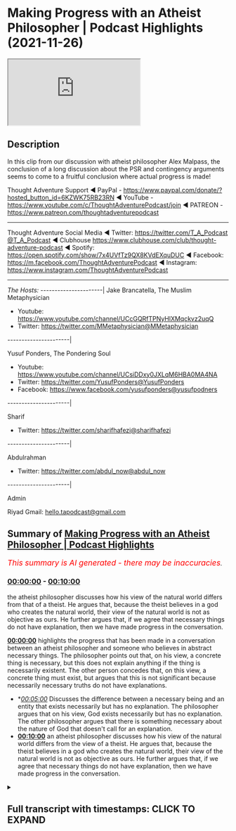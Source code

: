 # Making Progress with an Atheist Philosopher | Podcast Highlights (2021-11-26)

<iframe loading='lazy' src='https://www.youtube.com/embed/-WLQ5nteiQk'></iframe>

## Description

In this clip from our discussion with atheist philosopher Alex Malpass, the conclusion of a long discussion about the PSR and contingency arguments seems to come to a fruitful conclusion where actual progress is made!

Thought Adventure Support
◄ PayPal - https://www.paypal.com/donate/?hosted_button_id=6KZWK75RB23RN 
◄ YouTube - https://www.youtube.com/c/ThoughtAdventurePodcast/join
◄ PATREON - https://www.patreon.com/thoughtadventurepodcast
____________________________________________________________________

Thought Adventure Social Media
◄ Twitter: https://twitter.com/T_A_Podcast​​@T_A_Podcast
◄ Clubhouse https://www.clubhouse.com/club/thought-adventure-podcast
◄ Spotify: https://open.spotify.com/show/7x4UVfTz9QX8KVdEXquDUC
◄ Facebook: https://m.facebook.com/ThoughtAdventurePodcast
◄ Instagram: https://www.instagram.com/ThoughtAdventurePodcast​

----------------------------------------------------------------

*The Hosts:*
----------------------|
Jake Brancatella, The Muslim Metaphysician

- Youtube: https://www.youtube.com/channel/UCcGQRfTPNyHlXMqckvz2uqQ
- Twitter:  https://twitter.com/MMetaphysician​​@MMetaphysician

----------------------|

Yusuf Ponders, The Pondering Soul

- Youtube: https://www.youtube.com/channel/UCsiDDxy0JXLqM6HBA0MA4NA
- Twitter: https://twitter.com/YusufPonders​​@YusufPonders
- Facebook: https://www.facebook.com/yusufponders​@yusufpodners

----------------------|

Sharif

- Twitter: https://twitter.com/sharifhafezi​​@sharifhafezi

----------------------|

Abdulrahman

- Twitter: https://twitter.com/abdul_now​@abdul_now

----------------------|

Admin

Riyad 
Gmail: hello.tapodcast@gmail.com

## Summary of [Making Progress with an Atheist Philosopher | Podcast Highlights](https://www.youtube.com/watch?v=-WLQ5nteiQk)


*<span style="color:red; font-size:125%">This summary is AI generated - there may be inaccuracies</span>. [](/)*

### [00:00:00](https://www.youtube.com/watch?v=-WLQ5nteiQk&t=0) - [00:10:00](https://www.youtube.com/watch?v=-WLQ5nteiQk&t=600)

the atheist philosopher discusses how his view of the natural world differs from that of a theist. He argues that, because the theist believes in a god who creates the natural world, their view of the natural world is not as objective as ours. He further argues that, if we agree that necessary things do not have explanation, then we have made progress in the conversation.

**[00:00:00](https://www.youtube.com/watch?v=-WLQ5nteiQk&t=0)**  highlights the progress that has been made in a conversation between an atheist philosopher and someone who believes in abstract necessary things. The philosopher points out that, on his view, a concrete thing is necessary, but this does not explain anything if the thing is necessarily existent. The other person concedes that, on this view, a concrete thing must exist, but argues that this is not significant because necessarily necessary truths do not have explanations.
* **[00:05:00](https://www.youtube.com/watch?v=-WLQ5nteiQk&t=300)* Discusses the difference between a necessary being and an entity that exists necessarily but has no explanation. The philosopher argues that on his view, God exists necessarily but has no explanation. The other philosopher argues that there is something necessary about the nature of God that doesn't call for an explanation.
* **[00:10:00](https://www.youtube.com/watch?v=-WLQ5nteiQk&t=600)**  an atheist philosopher discusses how his view of the natural world differs from the view of a theist. He argues that, because the theist believes in a god who creates the natural world, their view of the natural world is not as objective as ours. He further argues that, if we agree that necessary things do not have explanation, then we have made progress in the conversation.

<details><summary><h2>Full transcript with timestamps: CLICK TO EXPAND</h2></summary>

[0:00:00](https://youtu.be/-WLQ5nteiQk?t=0) i don't think we i don't think we  
[0:00:02](https://youtu.be/-WLQ5nteiQk?t=2) necessarily and no pun intended started  
[0:00:04](https://youtu.be/-WLQ5nteiQk?t=4) there we i don't think we started there  
[0:00:06](https://youtu.be/-WLQ5nteiQk?t=6) so i think  
[0:00:08](https://youtu.be/-WLQ5nteiQk?t=8) we've made progress in in the  
[0:00:10](https://youtu.be/-WLQ5nteiQk?t=10) conversation that's just that's now i  
[0:00:12](https://youtu.be/-WLQ5nteiQk?t=12) look at it  
[0:00:20](https://youtu.be/-WLQ5nteiQk?t=20) right so then in that case  
[0:00:23](https://youtu.be/-WLQ5nteiQk?t=23) um there's a possible world in which  
[0:00:25](https://youtu.be/-WLQ5nteiQk?t=25) only abstract necessary things exist  
[0:00:29](https://youtu.be/-WLQ5nteiQk?t=29) and no concrete  
[0:00:31](https://youtu.be/-WLQ5nteiQk?t=31) um nothing concrete exists  
[0:00:34](https://youtu.be/-WLQ5nteiQk?t=34) uh yeah okay sure  
[0:00:37](https://youtu.be/-WLQ5nteiQk?t=37) i mean  
[0:00:37](https://youtu.be/-WLQ5nteiQk?t=37) i  
[0:00:39](https://youtu.be/-WLQ5nteiQk?t=39) i'm playing the game a bit an artist i'm  
[0:00:41](https://youtu.be/-WLQ5nteiQk?t=41) just wondering  
[0:00:48](https://youtu.be/-WLQ5nteiQk?t=48) where there's no beginning to time  
[0:00:51](https://youtu.be/-WLQ5nteiQk?t=51) every possible world overlaps with the  
[0:00:53](https://youtu.be/-WLQ5nteiQk?t=53) actual world  
[0:00:54](https://youtu.be/-WLQ5nteiQk?t=54) so  
[0:00:55](https://youtu.be/-WLQ5nteiQk?t=55) i mean unless the actual world at no  
[0:00:58](https://youtu.be/-WLQ5nteiQk?t=58) point contains any concrete things  
[0:01:00](https://youtu.be/-WLQ5nteiQk?t=60) then  
[0:01:01](https://youtu.be/-WLQ5nteiQk?t=61) um there isn't a possible world where  
[0:01:04](https://youtu.be/-WLQ5nteiQk?t=64) at no point is there a concrete thing  
[0:01:06](https://youtu.be/-WLQ5nteiQk?t=66) like if there's some concrete thing at  
[0:01:07](https://youtu.be/-WLQ5nteiQk?t=67) some point in the actual world then it's  
[0:01:09](https://youtu.be/-WLQ5nteiQk?t=69) not possible this is an entirely empty  
[0:01:12](https://youtu.be/-WLQ5nteiQk?t=72) world no concrete things in it but ah so  
[0:01:15](https://youtu.be/-WLQ5nteiQk?t=75) so that's so that yeah so then that's my  
[0:01:18](https://youtu.be/-WLQ5nteiQk?t=78) point is then that means that something  
[0:01:21](https://youtu.be/-WLQ5nteiQk?t=81) concrete is necessary  
[0:01:25](https://youtu.be/-WLQ5nteiQk?t=85) um  
[0:01:26](https://youtu.be/-WLQ5nteiQk?t=86) huh  
[0:01:28](https://youtu.be/-WLQ5nteiQk?t=88) i mean it follows that if there's  
[0:01:30](https://youtu.be/-WLQ5nteiQk?t=90) something concrete then it's necessary  
[0:01:32](https://youtu.be/-WLQ5nteiQk?t=92) that there's something hungry that's  
[0:01:33](https://youtu.be/-WLQ5nteiQk?t=93) true it doesn't follow it doesn't  
[0:01:36](https://youtu.be/-WLQ5nteiQk?t=96) i don't have to hold that there is but  
[0:01:37](https://youtu.be/-WLQ5nteiQk?t=97) um yeah i think that's right on the  
[0:01:39](https://youtu.be/-WLQ5nteiQk?t=99) aristotelian view that's right that  
[0:01:41](https://youtu.be/-WLQ5nteiQk?t=101) there's there couldn't be an empty world  
[0:01:42](https://youtu.be/-WLQ5nteiQk?t=102) unless the actual world is an empty  
[0:01:44](https://youtu.be/-WLQ5nteiQk?t=104) world  
[0:01:45](https://youtu.be/-WLQ5nteiQk?t=105) uh  
[0:01:46](https://youtu.be/-WLQ5nteiQk?t=106) right but then if that's the case then  
[0:01:48](https://youtu.be/-WLQ5nteiQk?t=108) now you have something necessary that's  
[0:01:50](https://youtu.be/-WLQ5nteiQk?t=110) concrete and now we go all the way back  
[0:01:53](https://youtu.be/-WLQ5nteiQk?t=113) to step one in which your your theory is  
[0:01:56](https://youtu.be/-WLQ5nteiQk?t=116) now radically different no no no no no  
[0:01:57](https://youtu.be/-WLQ5nteiQk?t=117) no no no  
[0:01:59](https://youtu.be/-WLQ5nteiQk?t=119) i don't have that there's a necessary  
[0:02:01](https://youtu.be/-WLQ5nteiQk?t=121) concrete thing but i think it's  
[0:02:02](https://youtu.be/-WLQ5nteiQk?t=122) necessary that there's something  
[0:02:04](https://youtu.be/-WLQ5nteiQk?t=124) concrete but each of those things could  
[0:02:05](https://youtu.be/-WLQ5nteiQk?t=125) be contingent it's just that there  
[0:02:07](https://youtu.be/-WLQ5nteiQk?t=127) couldn't be no  
[0:02:10](https://youtu.be/-WLQ5nteiQk?t=130) concrete things  
[0:02:11](https://youtu.be/-WLQ5nteiQk?t=131) right but it doesn't mean there is one  
[0:02:12](https://youtu.be/-WLQ5nteiQk?t=132) concrete thing that's necessary it's  
[0:02:14](https://youtu.be/-WLQ5nteiQk?t=134) just not  
[0:02:15](https://youtu.be/-WLQ5nteiQk?t=135) not individual but the  
[0:02:17](https://youtu.be/-WLQ5nteiQk?t=137) thing exists yeah but the genus i'm  
[0:02:19](https://youtu.be/-WLQ5nteiQk?t=139) saying  
[0:02:21](https://youtu.be/-WLQ5nteiQk?t=141) so when we're talking  
[0:02:22](https://youtu.be/-WLQ5nteiQk?t=142) or something what do you mean by the  
[0:02:23](https://youtu.be/-WLQ5nteiQk?t=143) genus  
[0:02:25](https://youtu.be/-WLQ5nteiQk?t=145) you mean the type  
[0:02:26](https://youtu.be/-WLQ5nteiQk?t=146) yeah the category of concrete  
[0:02:30](https://youtu.be/-WLQ5nteiQk?t=150) some of the category of something being  
[0:02:32](https://youtu.be/-WLQ5nteiQk?t=152) concrete  
[0:02:33](https://youtu.be/-WLQ5nteiQk?t=153) that's necessary  
[0:02:35](https://youtu.be/-WLQ5nteiQk?t=155) yeah so i'm not saying that therefore  
[0:02:36](https://youtu.be/-WLQ5nteiQk?t=156) you're forced into  
[0:02:38](https://youtu.be/-WLQ5nteiQk?t=158) oh a particular molecule or a pen yeah  
[0:02:41](https://youtu.be/-WLQ5nteiQk?t=161) yeah  
[0:02:42](https://youtu.be/-WLQ5nteiQk?t=162) i'm not saying that i'm not saying that  
[0:02:44](https://youtu.be/-WLQ5nteiQk?t=164) but  
[0:02:45](https://youtu.be/-WLQ5nteiQk?t=165) there  
[0:02:46](https://youtu.be/-WLQ5nteiQk?t=166) the  
[0:02:47](https://youtu.be/-WLQ5nteiQk?t=167) the category of concrete existence would  
[0:02:50](https://youtu.be/-WLQ5nteiQk?t=170) then be necessary  
[0:02:53](https://youtu.be/-WLQ5nteiQk?t=173) yeah okay well that's compatible with me  
[0:02:54](https://youtu.be/-WLQ5nteiQk?t=174) saying every concrete thing contingently  
[0:02:56](https://youtu.be/-WLQ5nteiQk?t=176) exists  
[0:02:58](https://youtu.be/-WLQ5nteiQk?t=178) yeah  
[0:02:59](https://youtu.be/-WLQ5nteiQk?t=179) right but now  
[0:03:01](https://youtu.be/-WLQ5nteiQk?t=181) to me it seems like you're getting a bit  
[0:03:04](https://youtu.be/-WLQ5nteiQk?t=184) closer to  
[0:03:05](https://youtu.be/-WLQ5nteiQk?t=185) the view that we're trying to represent  
[0:03:11](https://youtu.be/-WLQ5nteiQk?t=191) maybe a little bit but i'm not sure that  
[0:03:13](https://youtu.be/-WLQ5nteiQk?t=193) is significantly closer because  
[0:03:16](https://youtu.be/-WLQ5nteiQk?t=196) um  
[0:03:19](https://youtu.be/-WLQ5nteiQk?t=199) let's so let me see if i can retrace the  
[0:03:21](https://youtu.be/-WLQ5nteiQk?t=201) steps where we just got got to  
[0:03:23](https://youtu.be/-WLQ5nteiQk?t=203) make sure because maybe i'm missing this  
[0:03:25](https://youtu.be/-WLQ5nteiQk?t=205) but  
[0:03:25](https://youtu.be/-WLQ5nteiQk?t=205) um  
[0:03:28](https://youtu.be/-WLQ5nteiQk?t=208) what i i was advancing that view that  
[0:03:31](https://youtu.be/-WLQ5nteiQk?t=211) there's a beginning sequence of  
[0:03:32](https://youtu.be/-WLQ5nteiQk?t=212) contingent propositions let's say  
[0:03:34](https://youtu.be/-WLQ5nteiQk?t=214) contingent concretely existing things or  
[0:03:36](https://youtu.be/-WLQ5nteiQk?t=216) something  
[0:03:37](https://youtu.be/-WLQ5nteiQk?t=217) um  
[0:03:39](https://youtu.be/-WLQ5nteiQk?t=219) and you said well  
[0:03:42](https://youtu.be/-WLQ5nteiQk?t=222) that view suffers from this problem that  
[0:03:44](https://youtu.be/-WLQ5nteiQk?t=224) it can't explain why there's something  
[0:03:45](https://youtu.be/-WLQ5nteiQk?t=225) other than nothing  
[0:03:47](https://youtu.be/-WLQ5nteiQk?t=227) um  
[0:03:50](https://youtu.be/-WLQ5nteiQk?t=230) and then  
[0:03:51](https://youtu.be/-WLQ5nteiQk?t=231) you said well on our view there's  
[0:03:54](https://youtu.be/-WLQ5nteiQk?t=234) a necessary  
[0:03:55](https://youtu.be/-WLQ5nteiQk?t=235) concrete thing  
[0:03:57](https://youtu.be/-WLQ5nteiQk?t=237) um  
[0:03:58](https://youtu.be/-WLQ5nteiQk?t=238) then i said well problem with that is it  
[0:04:00](https://youtu.be/-WLQ5nteiQk?t=240) doesn't explain anything if it's a  
[0:04:01](https://youtu.be/-WLQ5nteiQk?t=241) necessarily existing concrete thing  
[0:04:05](https://youtu.be/-WLQ5nteiQk?t=245) and now you're saying well on the  
[0:04:06](https://youtu.be/-WLQ5nteiQk?t=246) aristotelian view it's necessary that  
[0:04:09](https://youtu.be/-WLQ5nteiQk?t=249) some concrete thing  
[0:04:10](https://youtu.be/-WLQ5nteiQk?t=250) exists  
[0:04:12](https://youtu.be/-WLQ5nteiQk?t=252) brackets if it's actually true that some  
[0:04:14](https://youtu.be/-WLQ5nteiQk?t=254) concrete thing exists whatever  
[0:04:17](https://youtu.be/-WLQ5nteiQk?t=257) um  
[0:04:17](https://youtu.be/-WLQ5nteiQk?t=257) what's the significance of that  
[0:04:19](https://youtu.be/-WLQ5nteiQk?t=259) concession  
[0:04:21](https://youtu.be/-WLQ5nteiQk?t=261) how does that  
[0:04:23](https://youtu.be/-WLQ5nteiQk?t=263) i'm not sure how it deals with them  
[0:04:24](https://youtu.be/-WLQ5nteiQk?t=264) because my rebuttal to your point was  
[0:04:27](https://youtu.be/-WLQ5nteiQk?t=267) you're not explaining anything if you've  
[0:04:30](https://youtu.be/-WLQ5nteiQk?t=270) got a necessarily existent  
[0:04:32](https://youtu.be/-WLQ5nteiQk?t=272) concrete thing because necessarily  
[0:04:35](https://youtu.be/-WLQ5nteiQk?t=275) necessary truths don't have explanations  
[0:04:39](https://youtu.be/-WLQ5nteiQk?t=279) yeah and i'm not sure that you're  
[0:04:41](https://youtu.be/-WLQ5nteiQk?t=281) disagreeing with me about that or not  
[0:04:45](https://youtu.be/-WLQ5nteiQk?t=285) yeah cause i originally i originally was  
[0:04:48](https://youtu.be/-WLQ5nteiQk?t=288) well i shouldn't say originally but the  
[0:04:50](https://youtu.be/-WLQ5nteiQk?t=290) step in the discussion i wanted to go  
[0:04:52](https://youtu.be/-WLQ5nteiQk?t=292) back to is when i was talking about  
[0:04:55](https://youtu.be/-WLQ5nteiQk?t=295) uh a possible world in which abstract  
[0:04:57](https://youtu.be/-WLQ5nteiQk?t=297) objects it exists but no concrete object  
[0:05:00](https://youtu.be/-WLQ5nteiQk?t=300) exists  
[0:05:01](https://youtu.be/-WLQ5nteiQk?t=301) originally you said yes but then you  
[0:05:03](https://youtu.be/-WLQ5nteiQk?t=303) thought given your aristotelian view of  
[0:05:05](https://youtu.be/-WLQ5nteiQk?t=305) what you were yeah i'm going to be  
[0:05:07](https://youtu.be/-WLQ5nteiQk?t=307) representing yeah if you're representing  
[0:05:10](https://youtu.be/-WLQ5nteiQk?t=310) if you're sticking to that then you're  
[0:05:12](https://youtu.be/-WLQ5nteiQk?t=312) saying no no that's not really going to  
[0:05:13](https://youtu.be/-WLQ5nteiQk?t=313) work so then  
[0:05:15](https://youtu.be/-WLQ5nteiQk?t=315) if the change but before we get to that  
[0:05:18](https://youtu.be/-WLQ5nteiQk?t=318) bit just whilst we were still on the  
[0:05:19](https://youtu.be/-WLQ5nteiQk?t=319) point that when i because you said on  
[0:05:22](https://youtu.be/-WLQ5nteiQk?t=322) our view necessarily existing concrete  
[0:05:23](https://youtu.be/-WLQ5nteiQk?t=323) thing exists and i said i don't  
[0:05:25](https://youtu.be/-WLQ5nteiQk?t=325) understand how that provides any  
[0:05:26](https://youtu.be/-WLQ5nteiQk?t=326) explanation i'm i before we start  
[0:05:28](https://youtu.be/-WLQ5nteiQk?t=328) talking about whether i think  
[0:05:31](https://youtu.be/-WLQ5nteiQk?t=331) there could be no concrete things i'm  
[0:05:33](https://youtu.be/-WLQ5nteiQk?t=333) just not clear whether whether you  
[0:05:34](https://youtu.be/-WLQ5nteiQk?t=334) agreed with that reply or whether you  
[0:05:36](https://youtu.be/-WLQ5nteiQk?t=336) disagreed with it  
[0:05:38](https://youtu.be/-WLQ5nteiQk?t=338) uh agreed with what that necessary  
[0:05:41](https://youtu.be/-WLQ5nteiQk?t=341) necessary troops don't have explanations  
[0:05:43](https://youtu.be/-WLQ5nteiQk?t=343) do you agree with that  
[0:05:46](https://youtu.be/-WLQ5nteiQk?t=346) um  
[0:05:46](https://youtu.be/-WLQ5nteiQk?t=346)Music 
[0:05:48](https://youtu.be/-WLQ5nteiQk?t=348) in a sense that i don't really like the  
[0:05:51](https://youtu.be/-WLQ5nteiQk?t=351) explanation idea  
[0:05:53](https://youtu.be/-WLQ5nteiQk?t=353) so  
[0:05:54](https://youtu.be/-WLQ5nteiQk?t=354) if there's an entity x  
[0:05:57](https://youtu.be/-WLQ5nteiQk?t=357) that's concrete  
[0:05:58](https://youtu.be/-WLQ5nteiQk?t=358) and exists  
[0:06:00](https://youtu.be/-WLQ5nteiQk?t=360) and that's a necessary truth  
[0:06:03](https://youtu.be/-WLQ5nteiQk?t=363) nothing explains that exists  
[0:06:06](https://youtu.be/-WLQ5nteiQk?t=366) because necessary truth  
[0:06:08](https://youtu.be/-WLQ5nteiQk?t=368) right  
[0:06:10](https://youtu.be/-WLQ5nteiQk?t=370) no there's nothing we just  
[0:06:12](https://youtu.be/-WLQ5nteiQk?t=372) yeah there's nothing there's nothing  
[0:06:13](https://youtu.be/-WLQ5nteiQk?t=373) outside of the thing itself no that's  
[0:06:15](https://youtu.be/-WLQ5nteiQk?t=375) explaining okay no  
[0:06:17](https://youtu.be/-WLQ5nteiQk?t=377) so originally the criticism was i can't  
[0:06:20](https://youtu.be/-WLQ5nteiQk?t=380) explain why something rather than  
[0:06:22](https://youtu.be/-WLQ5nteiQk?t=382) nothing exists  
[0:06:24](https://youtu.be/-WLQ5nteiQk?t=384) and you're and i said well what happens  
[0:06:26](https://youtu.be/-WLQ5nteiQk?t=386) on your theory and you said well on our  
[0:06:28](https://youtu.be/-WLQ5nteiQk?t=388) theory god exists necessarily but now i  
[0:06:32](https://youtu.be/-WLQ5nteiQk?t=392) think i just can see that nothing  
[0:06:33](https://youtu.be/-WLQ5nteiQk?t=393) explains that so how  
[0:06:36](https://youtu.be/-WLQ5nteiQk?t=396) can we because now i'm showing that  
[0:06:37](https://youtu.be/-WLQ5nteiQk?t=397) you're winding up in the same place  
[0:06:40](https://youtu.be/-WLQ5nteiQk?t=400) but before we talk about that how it  
[0:06:42](https://youtu.be/-WLQ5nteiQk?t=402) still feels like you haven't  
[0:06:44](https://youtu.be/-WLQ5nteiQk?t=404) are you agreeing then that your theory  
[0:06:45](https://youtu.be/-WLQ5nteiQk?t=405) doesn't have an explanatory advantage  
[0:06:47](https://youtu.be/-WLQ5nteiQk?t=407) because it doesn't explain away why it  
[0:06:50](https://youtu.be/-WLQ5nteiQk?t=410) doesn't have anything to say about why  
[0:06:52](https://youtu.be/-WLQ5nteiQk?t=412) there's something rather than nothing  
[0:06:54](https://youtu.be/-WLQ5nteiQk?t=414) positing a being that exists necessarily  
[0:06:56](https://youtu.be/-WLQ5nteiQk?t=416) with no explanation  
[0:06:58](https://youtu.be/-WLQ5nteiQk?t=418) can't explain why something exists  
[0:06:59](https://youtu.be/-WLQ5nteiQk?t=419) rather than nothing can it  
[0:07:02](https://youtu.be/-WLQ5nteiQk?t=422) um  
[0:07:04](https://youtu.be/-WLQ5nteiQk?t=424) well  
[0:07:06](https://youtu.be/-WLQ5nteiQk?t=426) when you say why is there something  
[0:07:08](https://youtu.be/-WLQ5nteiQk?t=428) rather than nothing right and we're  
[0:07:10](https://youtu.be/-WLQ5nteiQk?t=430) including  
[0:07:11](https://youtu.be/-WLQ5nteiQk?t=431) uh concrete existence in that  
[0:07:14](https://youtu.be/-WLQ5nteiQk?t=434) i'm saying that if god is the necessary  
[0:07:16](https://youtu.be/-WLQ5nteiQk?t=436) being  
[0:07:17](https://youtu.be/-WLQ5nteiQk?t=437) and he exists in all possible worlds  
[0:07:20](https://youtu.be/-WLQ5nteiQk?t=440) yeah that x in the sense explains the  
[0:07:23](https://youtu.be/-WLQ5nteiQk?t=443) question of why there couldn't be  
[0:07:25](https://youtu.be/-WLQ5nteiQk?t=445) non-existence  
[0:07:27](https://youtu.be/-WLQ5nteiQk?t=447) but nothing explains why he exists so  
[0:07:30](https://youtu.be/-WLQ5nteiQk?t=450) it's only to take one step back  
[0:07:32](https://youtu.be/-WLQ5nteiQk?t=452) kind of explanation and then you find  
[0:07:34](https://youtu.be/-WLQ5nteiQk?t=454) that you're because if i say look it's  
[0:07:36](https://youtu.be/-WLQ5nteiQk?t=456) just a brute contingency that something  
[0:07:38](https://youtu.be/-WLQ5nteiQk?t=458) exists then you might rightly complain  
[0:07:40](https://youtu.be/-WLQ5nteiQk?t=460) that well take one further step back why  
[0:07:43](https://youtu.be/-WLQ5nteiQk?t=463) does that brute contingency exist i said  
[0:07:44](https://youtu.be/-WLQ5nteiQk?t=464) well no reason at all and you say ah  
[0:07:46](https://youtu.be/-WLQ5nteiQk?t=466) there's no reason then it's no good to  
[0:07:48](https://youtu.be/-WLQ5nteiQk?t=468) just give me one step of explanation  
[0:07:51](https://youtu.be/-WLQ5nteiQk?t=471) away from the kind of precipice of there  
[0:07:53](https://youtu.be/-WLQ5nteiQk?t=473) being no explanation beyond that but it  
[0:07:55](https://youtu.be/-WLQ5nteiQk?t=475) seems to me exactly what you've done by  
[0:07:57](https://youtu.be/-WLQ5nteiQk?t=477) just giving me you know just some object  
[0:07:59](https://youtu.be/-WLQ5nteiQk?t=479) exists necessarily but nothing explains  
[0:08:02](https://youtu.be/-WLQ5nteiQk?t=482) that  
[0:08:03](https://youtu.be/-WLQ5nteiQk?t=483) i mean if anything is is unsatisfying  
[0:08:05](https://youtu.be/-WLQ5nteiQk?t=485) explanation it must be that  
[0:08:08](https://youtu.be/-WLQ5nteiQk?t=488) mind if i jump in here because this is  
[0:08:09](https://youtu.be/-WLQ5nteiQk?t=489) this is great i mean i've been listening  
[0:08:10](https://youtu.be/-WLQ5nteiQk?t=490) this is this is awesome but so i think  
[0:08:13](https://youtu.be/-WLQ5nteiQk?t=493) at this point so i i think the the most  
[0:08:15](https://youtu.be/-WLQ5nteiQk?t=495) important  
[0:08:16](https://youtu.be/-WLQ5nteiQk?t=496) point here is that well  
[0:08:18](https://youtu.be/-WLQ5nteiQk?t=498) it seems like this is going to boil down  
[0:08:21](https://youtu.be/-WLQ5nteiQk?t=501) to the fact that on both views i'm not  
[0:08:23](https://youtu.be/-WLQ5nteiQk?t=503) saying you're necessarily committed to  
[0:08:24](https://youtu.be/-WLQ5nteiQk?t=504) this alex i'm just saying as far as the  
[0:08:26](https://youtu.be/-WLQ5nteiQk?t=506) discussion is concerned both these are  
[0:08:27](https://youtu.be/-WLQ5nteiQk?t=507) going to commit to something necessary  
[0:08:30](https://youtu.be/-WLQ5nteiQk?t=510) but right now there's the there's so  
[0:08:32](https://youtu.be/-WLQ5nteiQk?t=512) there's the question of the overall  
[0:08:33](https://youtu.be/-WLQ5nteiQk?t=513) theory  
[0:08:34](https://youtu.be/-WLQ5nteiQk?t=514) and wait how is there a difference  
[0:08:36](https://youtu.be/-WLQ5nteiQk?t=516) you're saying that there's something  
[0:08:37](https://youtu.be/-WLQ5nteiQk?t=517) necessary  
[0:08:38](https://youtu.be/-WLQ5nteiQk?t=518) has no explanation i'm saying there's  
[0:08:40](https://youtu.be/-WLQ5nteiQk?t=520) something necessary it has no  
[0:08:41](https://youtu.be/-WLQ5nteiQk?t=521) explanation  
[0:08:43](https://youtu.be/-WLQ5nteiQk?t=523) but  
[0:08:44](https://youtu.be/-WLQ5nteiQk?t=524) i'm not really sure that's the case so  
[0:08:45](https://youtu.be/-WLQ5nteiQk?t=525) first of all there's there is the  
[0:08:47](https://youtu.be/-WLQ5nteiQk?t=527) question of whether self-explanation  
[0:08:49](https://youtu.be/-WLQ5nteiQk?t=529) makes any sense and that's that's  
[0:08:50](https://youtu.be/-WLQ5nteiQk?t=530) controversial so we can either accept  
[0:08:52](https://youtu.be/-WLQ5nteiQk?t=532) that there is self-explanation or say  
[0:08:54](https://youtu.be/-WLQ5nteiQk?t=534) that something doesn't need an  
[0:08:56](https://youtu.be/-WLQ5nteiQk?t=536) explanation  
[0:08:57](https://youtu.be/-WLQ5nteiQk?t=537) now if we go for the latter something  
[0:09:00](https://youtu.be/-WLQ5nteiQk?t=540) doesn't need an explanation  
[0:09:02](https://youtu.be/-WLQ5nteiQk?t=542) we can either say it doesn't need an  
[0:09:04](https://youtu.be/-WLQ5nteiQk?t=544) explanation  
[0:09:06](https://youtu.be/-WLQ5nteiQk?t=546) by  
[0:09:06](https://youtu.be/-WLQ5nteiQk?t=546) a virtue of it  
[0:09:09](https://youtu.be/-WLQ5nteiQk?t=549) being necessary period and that can like  
[0:09:12](https://youtu.be/-WLQ5nteiQk?t=552) literally be the tree right outside my  
[0:09:14](https://youtu.be/-WLQ5nteiQk?t=554) door it just doesn't need an explanation  
[0:09:16](https://youtu.be/-WLQ5nteiQk?t=556) just that's just it or we can say that  
[0:09:19](https://youtu.be/-WLQ5nteiQk?t=559) there is something about the nature of  
[0:09:23](https://youtu.be/-WLQ5nteiQk?t=563) this thing  
[0:09:24](https://youtu.be/-WLQ5nteiQk?t=564) that doesn't call for an explanation in  
[0:09:28](https://youtu.be/-WLQ5nteiQk?t=568) a similar way although the analogy isn't  
[0:09:30](https://youtu.be/-WLQ5nteiQk?t=570) perfect so like an analytic truth like a  
[0:09:32](https://youtu.be/-WLQ5nteiQk?t=572) equals a  
[0:09:33](https://youtu.be/-WLQ5nteiQk?t=573) you're not going to ask for an  
[0:09:34](https://youtu.be/-WLQ5nteiQk?t=574) explanation for that now it's obviously  
[0:09:37](https://youtu.be/-WLQ5nteiQk?t=577) difficult to think of something like  
[0:09:38](https://youtu.be/-WLQ5nteiQk?t=578) that in in in the concrete world right  
[0:09:41](https://youtu.be/-WLQ5nteiQk?t=581) because it's not an analytic truth but  
[0:09:43](https://youtu.be/-WLQ5nteiQk?t=583) then  
[0:09:44](https://youtu.be/-WLQ5nteiQk?t=584) at least what we're saying is  
[0:09:46](https://youtu.be/-WLQ5nteiQk?t=586) that  
[0:09:47](https://youtu.be/-WLQ5nteiQk?t=587) these are two views and we're thinking  
[0:09:49](https://youtu.be/-WLQ5nteiQk?t=589) of the explanatory power  
[0:09:52](https://youtu.be/-WLQ5nteiQk?t=592) on one view  
[0:09:54](https://youtu.be/-WLQ5nteiQk?t=594) so  
[0:09:55](https://youtu.be/-WLQ5nteiQk?t=595) so on one view there's there's just  
[0:09:58](https://youtu.be/-WLQ5nteiQk?t=598) a rock that's self-explanatory on the  
[0:10:00](https://youtu.be/-WLQ5nteiQk?t=600) other view we're saying no no it's  
[0:10:03](https://youtu.be/-WLQ5nteiQk?t=603) it's something that self-explanatory or  
[0:10:04](https://youtu.be/-WLQ5nteiQk?t=604) something that doesn't require  
[0:10:05](https://youtu.be/-WLQ5nteiQk?t=605) explanation but in order for it to be  
[0:10:07](https://youtu.be/-WLQ5nteiQk?t=607) that  
[0:10:08](https://youtu.be/-WLQ5nteiQk?t=608) it's not that nature it's not it's not a  
[0:10:10](https://youtu.be/-WLQ5nteiQk?t=610) rock it's something that is in a  
[0:10:12](https://youtu.be/-WLQ5nteiQk?t=612) different category than these things  
[0:10:15](https://youtu.be/-WLQ5nteiQk?t=615) around us that you know the natural  
[0:10:17](https://youtu.be/-WLQ5nteiQk?t=617) world that does call for an explanation  
[0:10:19](https://youtu.be/-WLQ5nteiQk?t=619) so i it might be a bit tricky like in  
[0:10:21](https://youtu.be/-WLQ5nteiQk?t=621) the sense that when we look at a theory  
[0:10:22](https://youtu.be/-WLQ5nteiQk?t=622) from the outside okay well it explains  
[0:10:25](https://youtu.be/-WLQ5nteiQk?t=625) it that one explains it fine we're good  
[0:10:27](https://youtu.be/-WLQ5nteiQk?t=627) we're it's a stalemate but then i mean  
[0:10:30](https://youtu.be/-WLQ5nteiQk?t=630) in a sense you could say that about like  
[0:10:31](https://youtu.be/-WLQ5nteiQk?t=631) a solipsist versus an external world  
[0:10:33](https://youtu.be/-WLQ5nteiQk?t=633) realist well i mean he explains  
[0:10:35](https://youtu.be/-WLQ5nteiQk?t=635) everything i mean  
[0:10:36](https://youtu.be/-WLQ5nteiQk?t=636) yeah but look  
[0:10:39](https://youtu.be/-WLQ5nteiQk?t=639) here's  
[0:10:40](https://youtu.be/-WLQ5nteiQk?t=640) i mean if if what you're saying is  
[0:10:43](https://youtu.be/-WLQ5nteiQk?t=643) on our theistic theory the difference is  
[0:10:47](https://youtu.be/-WLQ5nteiQk?t=647) we've got  
[0:10:48](https://youtu.be/-WLQ5nteiQk?t=648) a thing  
[0:10:50](https://youtu.be/-WLQ5nteiQk?t=650) god whose nature  
[0:10:52](https://youtu.be/-WLQ5nteiQk?t=652) gives it the  
[0:10:53](https://youtu.be/-WLQ5nteiQk?t=653) i mean  
[0:10:55](https://youtu.be/-WLQ5nteiQk?t=655) just to be quick about it to get out of  
[0:10:57](https://youtu.be/-WLQ5nteiQk?t=657) jail free card i don't mean anything  
[0:10:58](https://youtu.be/-WLQ5nteiQk?t=658) offensive balance it's not any  
[0:11:00](https://youtu.be/-WLQ5nteiQk?t=660) accusation of deception or anything like  
[0:11:01](https://youtu.be/-WLQ5nteiQk?t=661) that but like the reason why this is  
[0:11:03](https://youtu.be/-WLQ5nteiQk?t=663) different from the other things is its  
[0:11:05](https://youtu.be/-WLQ5nteiQk?t=665) nature if i press further on that isn't  
[0:11:07](https://youtu.be/-WLQ5nteiQk?t=667) it really just that its nature is that  
[0:11:09](https://youtu.be/-WLQ5nteiQk?t=669) it exists necessarily i mean and and  
[0:11:12](https://youtu.be/-WLQ5nteiQk?t=672) then now what we're talking about is  
[0:11:13](https://youtu.be/-WLQ5nteiQk?t=673) just actually it's just not a contingent  
[0:11:16](https://youtu.be/-WLQ5nteiQk?t=676) proposition i mean i'm okay with  
[0:11:18](https://youtu.be/-WLQ5nteiQk?t=678) necessary propositions not having  
[0:11:20](https://youtu.be/-WLQ5nteiQk?t=680) explanations so like  
[0:11:22](https://youtu.be/-WLQ5nteiQk?t=682) that's fine it's just that if if all you  
[0:11:24](https://youtu.be/-WLQ5nteiQk?t=684) mean by its nature  
[0:11:26](https://youtu.be/-WLQ5nteiQk?t=686) being special is that it's a necessarily  
[0:11:28](https://youtu.be/-WLQ5nteiQk?t=688) existing thing then i just don't see how  
[0:11:30](https://youtu.be/-WLQ5nteiQk?t=690) that progresses dialectic anywhere  
[0:11:32](https://youtu.be/-WLQ5nteiQk?t=692) because  
[0:11:33](https://youtu.be/-WLQ5nteiQk?t=693) if what we're saying is the reason why  
[0:11:34](https://youtu.be/-WLQ5nteiQk?t=694) there's something rather than nothing is  
[0:11:36](https://youtu.be/-WLQ5nteiQk?t=696) because something exists necessarily  
[0:11:38](https://youtu.be/-WLQ5nteiQk?t=698) then you can't be an advantage in terms  
[0:11:40](https://youtu.be/-WLQ5nteiQk?t=700) of explanation because aren't we just  
[0:11:42](https://youtu.be/-WLQ5nteiQk?t=702) agreeing that necessary things don't  
[0:11:44](https://youtu.be/-WLQ5nteiQk?t=704) have explanation so positing another  
[0:11:46](https://youtu.be/-WLQ5nteiQk?t=706) necessary thing can't help you in terms  
[0:11:48](https://youtu.be/-WLQ5nteiQk?t=708) of explanation because it's just yeah  
[0:11:49](https://youtu.be/-WLQ5nteiQk?t=709) well i don't know  
[0:11:51](https://youtu.be/-WLQ5nteiQk?t=711) i guess we are agreeing one second hold  
[0:11:53](https://youtu.be/-WLQ5nteiQk?t=713) on a second i'm direct man i think if  
[0:11:56](https://youtu.be/-WLQ5nteiQk?t=716) we're agreeing on that we've made  
[0:11:58](https://youtu.be/-WLQ5nteiQk?t=718) progress  
[0:12:00](https://youtu.be/-WLQ5nteiQk?t=720) as far as i'm concerned in the  
[0:12:02](https://youtu.be/-WLQ5nteiQk?t=722) conversation because i don't think we i  
[0:12:04](https://youtu.be/-WLQ5nteiQk?t=724) don't think we necessarily and no pun  
[0:12:07](https://youtu.be/-WLQ5nteiQk?t=727) intended started there we i don't think  
[0:12:09](https://youtu.be/-WLQ5nteiQk?t=729) we started there so i think  
[0:12:11](https://youtu.be/-WLQ5nteiQk?t=731) we've made progress in in the  
[0:12:13](https://youtu.be/-WLQ5nteiQk?t=733) conversation that's just i look at it  
</details>